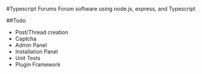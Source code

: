#Typescript Forums
Forum software using node.js, express, and Typescript

##Todo
- Post/Thread creation
- Captcha
- Admin Panel
- Installation Panel
- Unit Tests
- Plugin Framework
